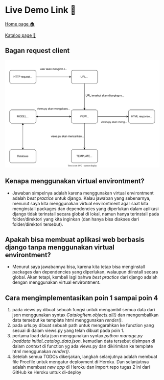 # Live Demo Link 🚀
[Home page 🏠](https://iqbal-tugas-2.herokuapp.com/)

[Katalog page 📃](https://iqbal-tugas-2.herokuapp.com/katalog/)

## Bagan request client
![alt text](./assets/bagan.svg "bagan-image")

## Kenapa menggunakan virtual environtment?
- Jawaban simpelnya adalah karena menggunakan virtual environtment adalah _best practice_ untuk django. Kalau jawaban yang sebenarnya, menurut saya kita menggunakan virtual environtment agar saat kita menginstall packages dan dependencies yang diperlukan dalam aplikasi django tidak terinstall secara global di lokal, namun hanya terinstall pada folder/direktori yang kita inginkan (dan hanya bisa diakses dari folder/direktori tersebut).

## Apakah bisa membuat aplikasi web berbasis django tanpa menggunakan virtual environtment?
- Menurut saya jawabannya bisa, karena kita tetap bisa menginstall packages dan dependencies yang diperlukan, walaupun diinstall secara global. Akan tetapi, kembali lagi bahwa _best practice_ dari django adalah dengan menggunakan virtual environtment.

## Cara mengimplementasikan poin 1 sampai poin 4
1. pada views.py dibuat sebuah fungsi untuk mengambil semua data dari json menggunakan syntax _CatalogItem.objects.all()_ dan mengembalikan data tersebut ke template html menggunakan _render()_.
2. pada urls.py dibuat sebuah path untuk mengarahkan ke function yang sesuai di dalam views.py yang telah dibuat pada poin 1.
3. pertama load data json menggunakan syntax *python manage.py loaddata initial_catalog_data.json*. kemudian data tersebut disimpan di dalam _context_ di function yg ada views.py dan dikirimkan ke template html menggunakan _render()_.
4. Setelah semua TODOs dikerjakan, langkah selanjutnya adalah membuat file Procfile untuk mengatur deployment di Heroku. Dan selanjutnya adalah membuat _new app_ di Heroku dan import repo tugas 2 ini dari GitHub ke Heroku untuk di-deploy